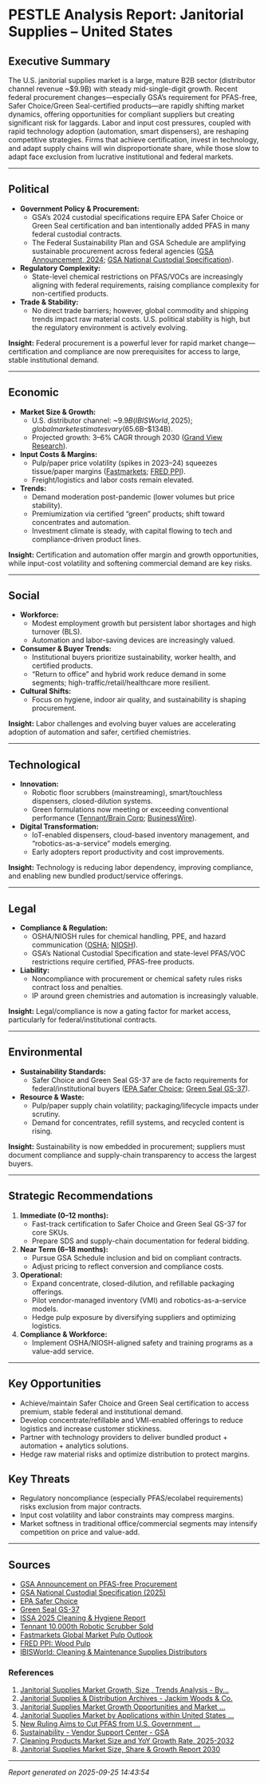 # PESTLE Analysis Report: Janitorial Supplies – United States

## Executive Summary
The U.S. janitorial supplies market is a large, mature B2B sector (distributor channel revenue ~$9.9B) with steady mid-single-digit growth. Recent federal procurement changes—especially GSA’s requirement for PFAS-free, Safer Choice/Green Seal-certified products—are rapidly shifting market dynamics, offering opportunities for compliant suppliers but creating significant risk for laggards. Labor and input cost pressures, coupled with rapid technology adoption (automation, smart dispensers), are reshaping competitive strategies. Firms that achieve certification, invest in technology, and adapt supply chains will win disproportionate share, while those slow to adapt face exclusion from lucrative institutional and federal markets.

---

## Political

- **Government Policy & Procurement:**  
  - GSA’s 2024 custodial specifications require EPA Safer Choice or Green Seal certification and ban intentionally added PFAS in many federal custodial contracts.  
  - The Federal Sustainability Plan and GSA Schedule are amplifying sustainable procurement across federal agencies ([GSA Announcement, 2024](https://www.gsa.gov/about-us/newsroom/news-releases/bidenharris-administration-takes-action-to-cut-pf-04082024); [GSA National Custodial Specification](https://www.gsa.gov/system/files?file=2025%20National%20Custodial%20Specification.pdf)).
- **Regulatory Complexity:**  
  - State-level chemical restrictions on PFAS/VOCs are increasingly aligning with federal requirements, raising compliance complexity for non-certified products.
- **Trade & Stability:**  
  - No direct trade barriers; however, global commodity and shipping trends impact raw material costs. U.S. political stability is high, but the regulatory environment is actively evolving.

**Insight:** Federal procurement is a powerful lever for rapid market change—certification and compliance are now prerequisites for access to large, stable institutional demand.

---

## Economic

- **Market Size & Growth:**  
  - U.S. distributor channel: ~$9.9B (IBISWorld, 2025); global market estimates vary ($65.6B–$134B).  
  - Projected growth: 3–6% CAGR through 2030 ([Grand View Research](https://www.grandviewresearch.com/industry-analysis/janitorial-supplies-market-report)).
- **Input Costs & Margins:**  
  - Pulp/paper price volatility (spikes in 2023–24) squeezes tissue/paper margins ([Fastmarkets](https://www.fastmarkets.com/uploads/2024/11/Global-market-pulp-outlook.pdf); [FRED PPI](https://fred.stlouisfed.org/series/WPU0911)).
  - Freight/logistics and labor costs remain elevated.
- **Trends:**  
  - Demand moderation post-pandemic (lower volumes but price stability).
  - Premiumization via certified “green” products; shift toward concentrates and automation.
  - Investment climate is steady, with capital flowing to tech and compliance-driven product lines.

**Insight:** Certification and automation offer margin and growth opportunities, while input-cost volatility and softening commercial demand are key risks.

---

## Social

- **Workforce:**  
  - Modest employment growth but persistent labor shortages and high turnover (BLS).  
  - Automation and labor-saving devices are increasingly valued.
- **Consumer & Buyer Trends:**  
  - Institutional buyers prioritize sustainability, worker health, and certified products.
  - “Return to office” and hybrid work reduce demand in some segments; high-traffic/retail/healthcare more resilient.
- **Cultural Shifts:**  
  - Focus on hygiene, indoor air quality, and sustainability is shaping procurement.

**Insight:** Labor challenges and evolving buyer values are accelerating adoption of automation and safer, certified chemistries.

---

## Technological

- **Innovation:**  
  - Robotic floor scrubbers (mainstreaming), smart/touchless dispensers, closed-dilution systems.
  - Green formulations now meeting or exceeding conventional performance ([Tennant/Brain Corp](https://braincorp.com/resources/tennant-company-and-brain-corp-sign-exclusive-technology-agreement-to-accelerate-robotic-floor-cleaning-innovation-and-adoption); [BusinessWire](https://www.businesswire.com/news/home/20250603191582/en/Tennant-Company-Sells-10000th-Robotic-Scrubber-Underscoring-Global-Demand-for-Cleaning-Automation)).
- **Digital Transformation:**  
  - IoT-enabled dispensers, cloud-based inventory management, and “robotics-as-a-service” models emerging.
  - Early adopters report productivity and cost improvements.

**Insight:** Technology is reducing labor dependency, improving compliance, and enabling new bundled product/service offerings.

---

## Legal

- **Compliance & Regulation:**  
  - OSHA/NIOSH rules for chemical handling, PPE, and hazard communication ([OSHA](http://www.osha.gov/cleaning-industry/hazards-solutions); [NIOSH](https://www.cdc.gov/niosh/docs/2012-126/default.html)).
  - GSA’s National Custodial Specification and state-level PFAS/VOC restrictions require certified, PFAS-free products.
- **Liability:**  
  - Noncompliance with procurement or chemical safety rules risks contract loss and penalties.
  - IP around green chemistries and automation is increasingly valuable.

**Insight:** Legal/compliance is now a gating factor for market access, particularly for federal/institutional contracts.

---

## Environmental

- **Sustainability Standards:**  
  - Safer Choice and Green Seal GS-37 are de facto requirements for federal/institutional buyers ([EPA Safer Choice](https://www.epa.gov/saferchoice); [Green Seal GS-37](https://greenseal.org/standards/gs-37-cleaning-products-for-industrial-and-institutional-use/)).
- **Resource & Waste:**  
  - Pulp/paper supply chain volatility; packaging/lifecycle impacts under scrutiny.
  - Demand for concentrates, refill systems, and recycled content is rising.

**Insight:** Sustainability is now embedded in procurement; suppliers must document compliance and supply-chain transparency to access the largest buyers.

---

## Strategic Recommendations

1. **Immediate (0–12 months):**
   - Fast-track certification to Safer Choice and Green Seal GS-37 for core SKUs.
   - Prepare SDS and supply-chain documentation for federal bidding.
2. **Near Term (6–18 months):**
   - Pursue GSA Schedule inclusion and bid on compliant contracts.
   - Adjust pricing to reflect conversion and compliance costs.
3. **Operational:**
   - Expand concentrate, closed-dilution, and refillable packaging offerings.
   - Pilot vendor-managed inventory (VMI) and robotics-as-a-service models.
   - Hedge pulp exposure by diversifying suppliers and optimizing logistics.
4. **Compliance & Workforce:**
   - Implement OSHA/NIOSH-aligned safety and training programs as a value-add service.

---

## Key Opportunities

- Achieve/maintain Safer Choice and Green Seal certification to access premium, stable federal and institutional demand.
- Develop concentrate/refillable and VMI-enabled offerings to reduce logistics and increase customer stickiness.
- Partner with technology providers to deliver bundled product + automation + analytics solutions.
- Hedge raw material risks and optimize distribution to protect margins.

## Key Threats

- Regulatory noncompliance (especially PFAS/ecolabel requirements) risks exclusion from major contracts.
- Input cost volatility and labor constraints may compress margins.
- Market softness in traditional office/commercial segments may intensify competition on price and value-add.

---

## Sources

- [GSA Announcement on PFAS-free Procurement](https://www.gsa.gov/about-us/newsroom/news-releases/bidenharris-administration-takes-action-to-cut-pf-04082024)
- [GSA National Custodial Specification (2025)](https://www.gsa.gov/system/files?file=2025%20National%20Custodial%20Specification.pdf)
- [EPA Safer Choice](https://www.epa.gov/saferchoice)
- [Green Seal GS-37](https://greenseal.org/standards/gs-37-cleaning-products-for-industrial-and-institutional-use/)
- [ISSA 2025 Cleaning & Hygiene Report](https://issatoday.mydigitalpublication.com/articles/the-2025-cleaning-and-hygiene-report)
- [Tennant 10,000th Robotic Scrubber Sold](https://www.businesswire.com/news/home/20250603191582/en/Tennant-Company-Sells-10000th-Robotic-Scrubber-Underscoring-Global-Demand-for-Cleaning-Automation)
- [Fastmarkets Global Market Pulp Outlook](https://www.fastmarkets.com/uploads/2024/11/Global-market-pulp-outlook.pdf)
- [FRED PPI: Wood Pulp](https://fred.stlouisfed.org/series/WPU0911)
- [IBISWorld: Cleaning & Maintenance Supplies Distributors](https://www.ibisworld.com/united-states/market-research-reports/cleaning-maintenance-supplies-distributors-industry/)

### References

1. [Janitorial Supplies Market Growth, Size , Trends Analysis - By...](https://www.giiresearch.com/report/sper1658942-janitorial-supplies-market-growth-size-trends.html)
2. [Janitorial Supplies & Distribution Archives - Jackim Woods & Co.](https://www.jackimwoods.com/category/janitorial-supplies-distribution/)
3. [Janitorial Supplies Market Growth Opportunities and Market ...](https://www.archivemarketresearch.com/reports/janitorial-supplies-market-7993)
4. [Janitorial Supplies Market by Applications within United States ...](https://www.linkedin.com/pulse/janitorial-supplies-market-applications-within-vvese/)
5. [New Ruling Aims to Cut PFAS from U.S. Government ...](https://www.issa.com/industry-news/new-ruling-aims-to-cut-pfas-from-u-s-government-custodial-contracts/)
6. [Sustainability - Vendor Support Center - GSA](https://vsc.gsa.gov/drupal/node/189)
7. [Cleaning Products Market Size and YoY Growth Rate, 2025-2032](https://www.coherentmarketinsights.com/industry-reports/cleaning-products-market)
8. [Janitorial Supplies Market Size, Share & Growth Report 2030](https://www.grandviewresearch.com/industry-analysis/janitorial-supplies-market-report)

---
*Report generated on 2025-09-25 14:43:54*